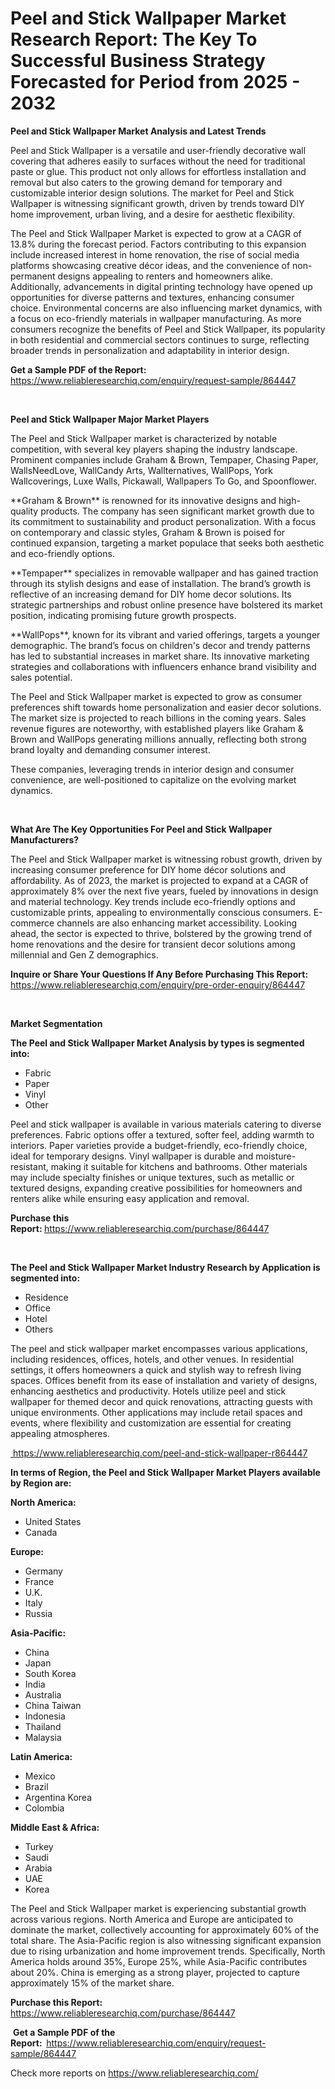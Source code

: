 <p><h1>Peel and Stick Wallpaper Market Research Report: The Key To Successful Business Strategy Forecasted for Period from 2025 - 2032</h1></p><p><strong>Peel and Stick Wallpaper Market Analysis and Latest Trends</strong></p>
<p><p>Peel and Stick Wallpaper is a versatile and user-friendly decorative wall covering that adheres easily to surfaces without the need for traditional paste or glue. This product not only allows for effortless installation and removal but also caters to the growing demand for temporary and customizable interior design solutions. The market for Peel and Stick Wallpaper is witnessing significant growth, driven by trends toward DIY home improvement, urban living, and a desire for aesthetic flexibility. </p><p>The Peel and Stick Wallpaper Market is expected to grow at a CAGR of 13.8% during the forecast period. Factors contributing to this expansion include increased interest in home renovation, the rise of social media platforms showcasing creative décor ideas, and the convenience of non-permanent designs appealing to renters and homeowners alike. Additionally, advancements in digital printing technology have opened up opportunities for diverse patterns and textures, enhancing consumer choice. Environmental concerns are also influencing market dynamics, with a focus on eco-friendly materials in wallpaper manufacturing. As more consumers recognize the benefits of Peel and Stick Wallpaper, its popularity in both residential and commercial sectors continues to surge, reflecting broader trends in personalization and adaptability in interior design.</p></p>
<p><strong>Get a Sample PDF of the Report:&nbsp;</strong> <a href="https://www.reliableresearchiq.com/enquiry/request-sample/864447?utm_campaign=2209&utm_medium=2&utm_source=Github&utm_content=ia&utm_term=08022025&utm_id=peel-and-stick-wallpaper">https://www.reliableresearchiq.com/enquiry/request-sample/864447</a></p>
<p>&nbsp;</p>
<p><strong>Peel and Stick Wallpaper Major Market Players</strong></p>
<p><p>The Peel and Stick Wallpaper market is characterized by notable competition, with several key players shaping the industry landscape. Prominent companies include Graham & Brown, Tempaper, Chasing Paper, WallsNeedLove, WallCandy Arts, Wallternatives, WallPops, York Wallcoverings, Luxe Walls, Pickawall, Wallpapers To Go, and Spoonflower.</p><p>**Graham & Brown** is renowned for its innovative designs and high-quality products. The company has seen significant market growth due to its commitment to sustainability and product personalization. With a focus on contemporary and classic styles, Graham & Brown is poised for continued expansion, targeting a market populace that seeks both aesthetic and eco-friendly options.</p><p>**Tempaper** specializes in removable wallpaper and has gained traction through its stylish designs and ease of installation. The brand’s growth is reflective of an increasing demand for DIY home decor solutions. Its strategic partnerships and robust online presence have bolstered its market position, indicating promising future growth prospects.</p><p>**WallPops**, known for its vibrant and varied offerings, targets a younger demographic. The brand’s focus on children's decor and trendy patterns has led to substantial increases in market share. Its innovative marketing strategies and collaborations with influencers enhance brand visibility and sales potential.</p><p>The Peel and Stick Wallpaper market is expected to grow as consumer preferences shift towards home personalization and easier decor solutions. The market size is projected to reach billions in the coming years. Sales revenue figures are noteworthy, with established players like Graham & Brown and WallPops generating millions annually, reflecting both strong brand loyalty and demanding consumer interest.</p><p>These companies, leveraging trends in interior design and consumer convenience, are well-positioned to capitalize on the evolving market dynamics.</p></p>
<p>&nbsp;</p>
<p><strong>What Are The Key Opportunities For Peel and Stick Wallpaper Manufacturers?</strong></p>
<p><p>The Peel and Stick Wallpaper market is witnessing robust growth, driven by increasing consumer preference for DIY home décor solutions and affordability. As of 2023, the market is projected to expand at a CAGR of approximately 8% over the next five years, fueled by innovations in design and material technology. Key trends include eco-friendly options and customizable prints, appealing to environmentally conscious consumers. E-commerce channels are also enhancing market accessibility. Looking ahead, the sector is expected to thrive, bolstered by the growing trend of home renovations and the desire for transient decor solutions among millennial and Gen Z demographics.</p></p>
<p><strong>Inquire or Share Your Questions If Any Before Purchasing This Report:</strong> <a href="https://www.reliableresearchiq.com/enquiry/pre-order-enquiry/864447?utm_campaign=2209&utm_medium=2&utm_source=Github&utm_content=ia&utm_term=08022025&utm_id=peel-and-stick-wallpaper">https://www.reliableresearchiq.com/enquiry/pre-order-enquiry/864447</a></p>
<p>&nbsp;</p>
<p><strong>Market Segmentation</strong></p>
<p><strong>The Peel and Stick Wallpaper Market Analysis by types is segmented into:</strong></p>
<p><ul><li>Fabric</li><li>Paper</li><li>Vinyl</li><li>Other</li></ul></p>
<p><p>Peel and stick wallpaper is available in various materials catering to diverse preferences. Fabric options offer a textured, softer feel, adding warmth to interiors. Paper varieties provide a budget-friendly, eco-friendly choice, ideal for temporary designs. Vinyl wallpaper is durable and moisture-resistant, making it suitable for kitchens and bathrooms. Other materials may include specialty finishes or unique textures, such as metallic or textured designs, expanding creative possibilities for homeowners and renters alike while ensuring easy application and removal.</p></p>
<p><strong>Purchase this Report:&nbsp;</strong><a href="https://www.reliableresearchiq.com/purchase/864447?utm_campaign=2209&utm_medium=2&utm_source=Github&utm_content=ia&utm_term=08022025&utm_id=peel-and-stick-wallpaper">https://www.reliableresearchiq.com/purchase/864447</a></p>
<p>&nbsp;</p>
<p><strong>The Peel and Stick Wallpaper Market Industry Research by Application is segmented into:</strong></p>
<p><ul><li>Residence</li><li>Office</li><li>Hotel</li><li>Others</li></ul></p>
<p><p>The peel and stick wallpaper market encompasses various applications, including residences, offices, hotels, and other venues. In residential settings, it offers homeowners a quick and stylish way to refresh living spaces. Offices benefit from its ease of installation and variety of designs, enhancing aesthetics and productivity. Hotels utilize peel and stick wallpaper for themed decor and quick renovations, attracting guests with unique environments. Other applications may include retail spaces and events, where flexibility and customization are essential for creating appealing atmospheres.</p></p>
<p><a href="https://www.reliableresearchiq.com/peel-and-stick-wallpaper-r864447?utm_campaign=2209&utm_medium=2&utm_source=Github&utm_content=ia&utm_term=08022025&utm_id=peel-and-stick-wallpaper">&nbsp;https://www.reliableresearchiq.com/peel-and-stick-wallpaper-r864447</a></p>
<p><strong>In terms of Region, the Peel and Stick Wallpaper Market Players available by Region are:</strong></p>
<p>
    <p> <strong> North America: </strong>
        <ul>
            <li>United States</li>
            <li>Canada</li>
        </ul>
        </p> 
    <p> <strong> Europe: </strong>
        <ul>
            <li>Germany</li>
            <li>France</li>
            <li>U.K.</li>
            <li>Italy</li>
            <li>Russia</li>
        </ul>
        </p> 
    <p> <strong> Asia-Pacific: </strong>
        <ul>
            <li>China</li>
            <li>Japan</li>
            <li>South Korea</li>
            <li>India</li>
            <li>Australia</li>
            <li>China Taiwan</li>
            <li>Indonesia</li>
            <li>Thailand</li>
            <li>Malaysia</li>
        </ul>
        </p> 
    <p> <strong> Latin America: </strong>
        <ul>
            <li>Mexico</li>
            <li>Brazil</li>
            <li>Argentina Korea</li>
            <li>Colombia</li>
        </ul>
        </p> 
    <p> <strong> Middle East & Africa: </strong>
        <ul>
            <li>Turkey</li>
            <li>Saudi</li>
            <li>Arabia</li>
            <li>UAE</li>
            <li>Korea</li>
        </ul>
    </p>
    </p>
<p><p>The Peel and Stick Wallpaper market is experiencing substantial growth across various regions. North America and Europe are anticipated to dominate the market, collectively accounting for approximately 60% of the total share. The Asia-Pacific region is also witnessing significant expansion due to rising urbanization and home improvement trends. Specifically, North America holds around 35%, Europe 25%, while Asia-Pacific contributes about 20%. China is emerging as a strong player, projected to capture approximately 15% of the market share.</p></p>
<p><strong>Purchase this Report: </strong><a href="https://www.reliableresearchiq.com/purchase/864447?utm_campaign=2209&utm_medium=2&utm_source=Github&utm_content=ia&utm_term=08022025&utm_id=peel-and-stick-wallpaper">https://www.reliableresearchiq.com/purchase/864447</a></p>
<p>&nbsp;<strong>Get a Sample PDF of the Report:&nbsp;&nbsp;</strong><a href="https://www.reliableresearchiq.com/enquiry/request-sample/864447?utm_campaign=2209&utm_medium=2&utm_source=Github&utm_content=ia&utm_term=08022025&utm_id=peel-and-stick-wallpaper">https://www.reliableresearchiq.com/enquiry/request-sample/864447</a></p>
<p><strong></strong></p>
<p>Check more reports on <a href="https://www.reliableresearchiq.com/?utm_campaign=2209&utm_medium=2&utm_source=Github&utm_content=ia&utm_term=08022025&utm_id=peel-and-stick-wallpaper">https://www.reliableresearchiq.com/</a></p>